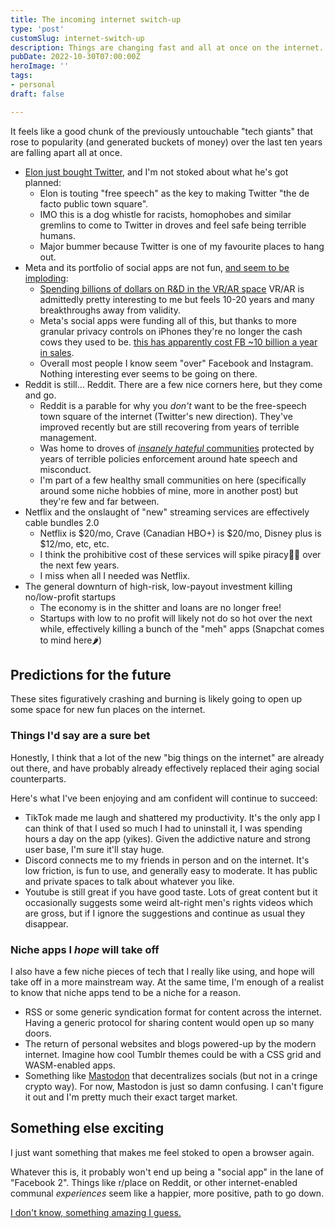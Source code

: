 ```yaml
---
title: The incoming internet switch-up
type: 'post'
customSlug: internet-switch-up
description: Things are changing fast and all at once on the internet.
pubDate: 2022-10-30T07:00:00Z
heroImage: ''
tags:
- personal
draft: false

---
```

It feels like a good chunk of the previously untouchable "tech giants" that rose to popularity (and generated buckets of money) over the last ten years are falling apart all at once.

* [Elon just bought Twitter](https://techcrunch.com/2022/10/28/elon-musk-owns-twitter-the-story-so-far/), and I'm not stoked about what he's got planned:
  * Elon is touting "free speech" as the key to making Twitter "the de facto public town square".
  * IMO this is a dog whistle for racists, homophobes and similar gremlins to come to Twitter in droves and feel safe being terrible humans.
  * Major bummer because Twitter is one of my favourite places to hang out.
* Meta and its portfolio of social apps are not fun, [and seem to be imploding](https://www.cbsnews.com/news/meta-stock-down-earnings-700-billion-in-lost-value/):
  * [Spending billions of dollars on R&D in the VR/AR space](https://www.cnbc.com/2022/07/27/meta-reality-labs-lost-2point8-billion-in-q2-2022.html) VR/AR is admittedly pretty interesting to me but feels 10-20 years and many breakthroughs away from validity.
  * Meta's social apps were funding all of this, but thanks to more granular privacy controls on iPhones they're no longer the cash cows they used to be. [this has apparently cost FB \~10 billion a year in sales](https://www.macworld.com/article/611551/facebook-app-tracking-transparency-iphone-quarterly-results.html).
  * Overall most people I know seem "over" Facebook and Instagram. Nothing interesting ever seems to be going on there. 
* Reddit is still... Reddit. There are a few nice corners here, but they come and go.
  * Reddit is a parable for why you _don't_ want to be the free-speech town square of the internet (Twitter's new direction). They've improved recently but are still recovering from years of terrible management.
  * Was home to droves of [_insanely hateful_ communities](https://en.wikipedia.org/wiki/Controversial_Reddit_communities) protected by years of terrible policies enforcement around hate speech and misconduct.
  * I'm part of a few healthy small communities on here (specifically around some niche hobbies of mine, more in another post) but they're few and far between.
* Netflix and the onslaught of "new" streaming services are effectively cable bundles 2.0
  * Netflix is $20/mo, Crave (Canadian HBO+) is $20/mo, Disney plus is $12/mo, etc, etc.
  * I think the prohibitive cost of these services will spike piracy🏴‍☠️ over the next few years.
  * I miss when all I needed was Netflix.  
* The general downturn of high-risk, low-payout investment killing no/low-profit startups
  * The economy is in the shitter and loans are no longer free! 
  * Startups with low to no profit will likely not do so hot over the next while, effectively killing a bunch of the "meh" apps (Snapchat comes to mind here🌶️)

## Predictions for the future

These sites figuratively crashing and burning is likely going to open up some space for new fun places on the internet.

### Things I'd say are a sure bet

Honestly, I think that a lot of the new "big things on the internet" are already out there, and have probably already effectively replaced their aging social counterparts. 

Here's what I've been enjoying and am confident will continue to succeed:

* TikTok made me laugh and shattered my productivity. It's the only app I can think of that I used so much I had to uninstall it, I was spending hours a day on the app (yikes). Given the addictive nature and strong user base, I'm sure it'll stay huge.
* Discord connects me to my friends in person and on the internet. It's low friction, is fun to use, and generally easy to moderate. It has public and private spaces to talk about whatever you like.
* Youtube is still great if you have good taste. Lots of great content but it occasionally suggests some weird alt-right men's rights videos which are gross, but if I ignore the suggestions and continue as usual they disappear. 

### Niche apps I _hope_ will take off

I also have a few niche pieces of tech that I really like using, and hope will take off in a more mainstream way. At the same time, I'm enough of a realist to know that niche apps tend to be a niche for a reason.

* RSS or some generic syndication format for content across the internet. Having a generic protocol for sharing content would open up so many doors.
* The return of personal websites and blogs powered-up by the modern internet. Imagine how cool Tumblr themes could be with a CSS grid and WASM-enabled apps.
* Something like [Mastodon](https://joinmastodon.org/) that decentralizes socials (but not in a cringe crypto way). For now, Mastodon is just so damn confusing. I can't figure it out and I'm pretty much their exact target market.

## Something else exciting

I just want something that makes me feel stoked to open a browser again.

Whatever this is, it probably won't end up being a "social app" in the lane of "Facebook 2". Things like r/place on Reddit, or other internet-enabled communal _experiences_ seem like a happier, more positive, path to go down.

[I don't know, something amazing I guess.](https://www.youtube.com/watch?v=YuWsa8IJblw)
